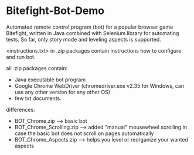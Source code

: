 # Bitefight-Bot-Demo
Automated remote control program (bot) for a popular browser game Bitefight, written in Java combined with Selenium library for automating tests. So far, only story mode and leveling aspects is supported. 

<instructions.txt> in .zip packages contain instructions how to configure and run bot.

all .zip packages contain:
- Java executable bot program
- Google Chrome WebDriver (chromedriver.exe v2.35 for Windows, can use any other version for any other OS) 
- few txt documents. 

differences:
* BOT_Chrome.zip --> basic bot
* BOT_Chrome_Scrolling.zip --> added "manual" mousewheel scrolling in case the basic bot does not scroll on pages automatically
* BOT_Chrome_Aspects.zip --> helps you level or reorganize your wanted aspects
